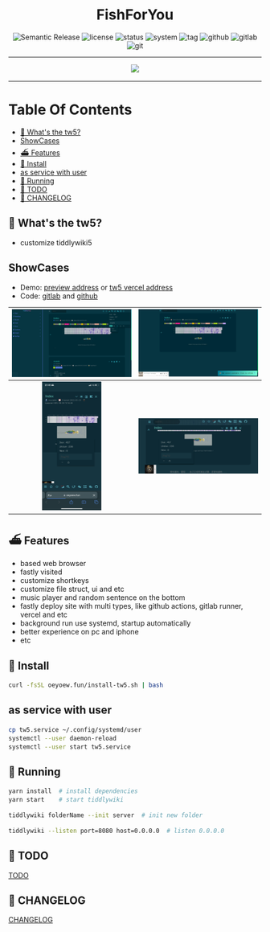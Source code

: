 <div align="center">

<h1 align="center">FishForYou</h1>

<img src="https://img.shields.io/badge/%20%20%F0%9F%93%A6%F0%9F%9A%80-Semantic-e10079.svg?style=flat-square" alt="Semantic Release"/>
<img src="https://img.shields.io/badge/License-GPL--3.0-green.svg?style=flat-square&logo=GNU&color=df967f&label=License" alt="license">
<img src="https://img.shields.io/badge/Maintain-Yes-blueviolet.svg?style=flat-square&logo=Chakra-Ui&color=90E59A&logoColor=green" alt="status" >
<img src="https://img.shields.io/badge/System-Linux-white.svg?style=flat-square&logo=linux&logoColor=white&color=BB9AF7" alt="system">
<img src="https://img.shields.io/gitlab/v/tag/oeyoews/tw5?color=green&logo=FastAPI&style=flat-square" alt="tag">
<img src="https://img.shields.io/badge/Github-Yes-green.svg?style=flat-square&logo=github&label=Github&logoColor=cyan" alt="github">
<img src="https://img.shields.io/badge/Gitlab-Yes-ffcc00.svg?style=flat-square&logo=gitlab&label=Gitlab" alt="gitlab">
<img src="https://img.shields.io/badge/GIT-Yes-green.svg?style=flat-square&logo=git&label=GIT" alt="git">

<hr>

<img src="https://cdn.jsdelivr.net/gh/oeyoews/img/koi-fish.png" width=128/>

</div>

<hr>

# Table Of Contents

<!-- vim-markdown-toc GitLab -->

* [📢 What's the tw5?](#-whats-the-tw5)
* [ShowCases](#showcases)
* [⛴️  Features](#-features)
* [🧳 Install](#-install)
* [as service with user](#as-service-with-user)
* [🏡 Running](#-running)
* [🌳 TODO](#-todo)
* [🔫 CHANGELOG](#-changelog)

<!-- vim-markdown-toc -->

## 📢 What's the tw5?

* customize tiddlywiki5

## ShowCases

* Demo: [preview address](https://oeyoew.fun) or [tw5 vercel address](https://tw5s.vercel.app/)
* Code: [gitlab](https://gitlab.com/oeyoews/tw5) and [github](https://github.com/oeyoews/tw5)

<div align="center">

| <img src="img/preview.png" alt="preview" width=512/> |  <img src="img/01.png" alt="preview" width=512/> |
|:----------------------------------------------------:|:------------------------------------------------:|
|   <img src="img/02.png" alt="preview" height=256/>   | <img src="img/03.png" alt="preview" width=512/> |

</div>

## ⛴️  Features

* based web browser
* fastly visited
* customize shortkeys
* customize file struct, ui and etc
* music player and random sentence on the bottom
* fastly deploy site with multi types, like github actions, gitlab runner, vercel and etc
* background run use systemd, startup automatically
* better experience on pc and iphone
* etc

## 🧳 Install

```bash
curl -fsSL oeyoew.fun/install-tw5.sh | bash
```

## as service with user

```bash
cp tw5.service ~/.config/systemd/user
systemctl --user daemon-reload
systemctl --user start tw5.service
```

## 🏡 Running

```bash
yarn install  # install dependencies
yarn start    # start tiddlywiki
```

```bash
tiddlywiki folderName --init server  # init new folder
```

```bash
tiddlywiki --listen port=8080 host=0.0.0.0  # listen 0.0.0.0
```

## 🌳 TODO

[TODO](docs/TODO.md)

## 🔫 CHANGELOG

[CHANGELOG](docs/CHANGELOG.md)
